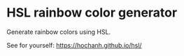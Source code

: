 # HSL rainbow color generator

Generate rainbow colors using HSL.


See for yourself: https://hochanh.github.io/hsl/
